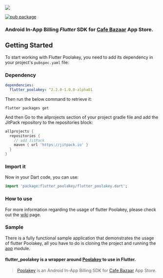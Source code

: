 <img src="https://github.com/cafebazaar/flutter_poolakey/raw/master/repo_files/flutter_poolakey.jpg"/>

[![pub package](https://img.shields.io/pub/v/flutter_poolakey.svg)](https://pub.dartlang.org/packages/flutter_poolakey)

### Android In-App Billing *Flutter* SDK for [Cafe Bazaar](https://cafebazaar.ir/?l=en) App Store.

## Getting Started

To start working with Flutter Poolakey, you need to add its dependency in your
project's `pubspec.yaml` file:

### Dependency

```yaml
dependencies:
  flutter_poolakey: ^2.2.0-1.0.0-alpha01
```

Then run the below command to retrieve it:

```shell
flutter packages get
```

And then Go to the allprojects section of your project gradle file and add the JitPack repository to the repositories block:
```groovy
allprojects {
  repositories {
    // add JitPack
    maven { url 'https://jitpack.io' }
  }
} 
```

### Import it

Now in your Dart code, you can use:

```dart
import 'package:flutter_poolakey/flutter_poolakey.dart';
```

### How to use

For more information regarding the usage of flutter Poolakey, please check out
the [wiki](https://github.com/cafebazaar/flutter_poolakey/wiki) page.

### Sample

There is a fully functional sample application that demonstrates the usage of flutter Poolakey, all you have
to do is cloning the project and running
the [app](https://github.com/cafebazaar/flutter_poolakey/tree/master/example) module.


#### flutter_poolakey is a wrapper around [Poolakey](https://github.com/cafebazaar/Poolakey) to use in Flutter.

> [Poolakey](https://github.com/cafebazaar/Poolakey) is an Android In-App Billing SDK
> for [Cafe Bazaar](https://cafebazaar.ir/?l=en) App Store.
